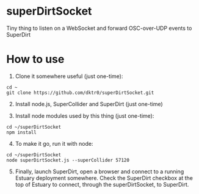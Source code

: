 # superDirtSocket

Tiny thing to listen on a WebSocket and forward OSC-over-UDP events to SuperDirt

# How to use

1. Clone it somewhere useful (just one-time):
```
cd ~
git clone https://github.com/dktr0/superDirtSocket.git
```

2. Install node.js, SuperCollider and SuperDirt (just one-time)

3. Install node modules used by this thing (just one-time):
```
cd ~/superDirtSocket
npm install
```

4. To make it go, run it with node:
```
cd ~/superDirtSocket
node superDirtSocket.js --superCollider 57120
```

5. Finally, launch SuperDirt, open a browser and connect to a running Estuary deployment somewhere. Check the SuperDirt checkbox at the top of Estuary to connect, through the superDirtSocket, to SuperDirt.
